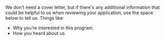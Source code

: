 We don't need a cover letter, but if there's any additional information that could be helpful to us when reviewing your application, use the space below to tell us.
Things like:
- Why you’re interested in this program.
- How you heard about us.